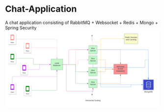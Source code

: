 # Chat-Application
A chat application consisting of RabbitMQ + Websocket + Redis + Mongo + Spring Security
![](https://github.com/halilbaydar/Chat-Application/blob/master/media/chat_architecture.png)
